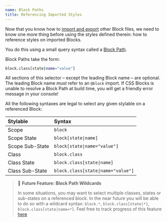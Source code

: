 ```yaml
---
name: Block Paths
title: Referencing Imported Styles
---
```


Now that you know how to [import and export](/learn/block-files/import-export) other Block files, we need to know one more thing before using the styles defined therein: how to reference styles on imported Blocks.

You do this using a small query syntax called a [Block Path](./packages/css-blocks/src/BlockSyntax/BlockPath.ts).

Block Paths take the form: 

```bash
block.class[state|name="value"]
```

All sections of this selector – except the leading Block name – are optional. The leading Block name *must* refer to an `@block` import. If CSS Blocks is unable to resolve a Block Path at build time, you will get a friendly error message in your console!

All the following syntaxes are legal to select any given stylable on a referenced Block:

|Stylable|Syntax|
|:--|:--|
|Scope|`block`|
|Scope State|<code>block[state&#124;name]</code>|
|Scope Sub-State|<code>block[state&#124;name="value"]</code>|
|Class|`block.class`|
|Class State|<code>block.class[state&#124;name]</code>|
|Class Sub-State|<code>block.class[state&#124;name="value"]</code>|

> 🔮 **Future Feature: Block Path Wildcards**
> 
> In some situations, you may want to select multiple classes, states or sub-states on a referenced block. In the near future you will be able to do so with a wildcard syntax: `block.*`, `block.class[state|*]`, `block.class[state|name=*]`. Feel free to track progress of this feature [here]()
